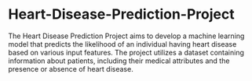 # Heart-Disease-Prediction-Project
The Heart Disease Prediction Project aims to develop a machine learning model that predicts the likelihood of an individual having heart disease based on various input features. The project utilizes a dataset containing information about patients, including their medical attributes and the presence or absence of heart disease.
